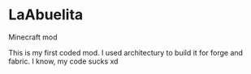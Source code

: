 # LaAbuelita
Minecraft mod

This is my first coded mod. I used architectury to build it for forge and fabric. I know, my code sucks xd
